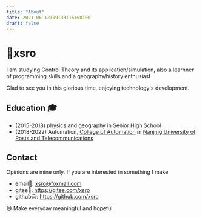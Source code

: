 ```yaml
---
title: "About"
date: 2021-06-13T09:33:15+08:00
draft: false
---
```


# 👋xsro

I am studying Control Theory and its application/simulation,
also a learnner of programming skills and a
geography/history enthusiast

Glad to see you in this glorious time, enjoying technology's development.

## Education :mortar_board:

- (2015-2018) physics and geography in Senior High School
- (2018-2022) Automation, [College of Automation][college] in [Nanjing University of Posts and Telecommunications][njupt]

[njupt]: http://www.njupt.edu.cn/ "NJUPT"
[college]: http://coa.njupt.edu.cn "College of Automation & College of Artificial Intellegence"

## Contact

Opinions are mine only. If you are interested in something I make

- email📧: <xsro@foxmail.com>
- gitee🐎: <https://gitee.com/xsro>
- github🐱: <https://github.com/xsro>

:smile: Make everyday meaningful and hopeful
